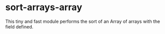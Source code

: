 # sort-arrays-array
This tiny and fast module performs the sort of an Array of arrays with the field defined.
